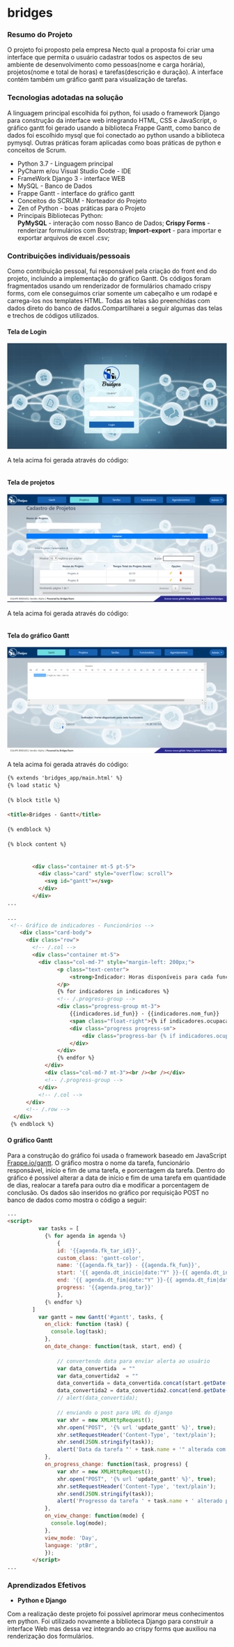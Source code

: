 # bridges

### Resumo do Projeto
O projeto foi proposto pela empresa Necto qual a proposta foi criar uma interface que permita o usuário cadastrar todos os aspectos de seu ambiente de desenvolvimento como pessoas(nome e carga horária), projetos(nome e total de horas) e tarefas(descrição e duração). A interface contém também um gráfico gantt para visualização de tarefas.

### Tecnologias adotadas na solução

A linguagem principal escolhida foi python, foi usado o framework Django para construção da interface web integrando HTML, CSS e JavaScript, o gráfico gantt foi gerado usando a biblioteca Frappe Gantt, como banco de dados foi escolhido mysql que foi conectado ao python usando a biblioteca pymysql. Outras práticas foram aplicadas como boas práticas de python e conceitos de Scrum.

* Python 3.7 - Linguagem principal
* PyCharm e/ou Visual Studio Code - IDE
* FrameWork Django 3 - interface WEB
* MySQL - Banco de Dados
* Frappe Gantt - interface do gráfico gantt
* Conceitos do SCRUM - Norteador do Projeto
* Zen of Python - boas práticas para o Projeto
* Principais Bibliotecas Python:  
    **PyMySQL** - interação com nosso Banco de Dados;
    **Crispy Forms** - renderizar formulários com Bootstrap;
    **Import-export** - para importar e exportar arquivos de excel .csv;

### Contribuições individuais/pessoais

Como contribuição pessoal, fui responsável pela criação do front end do projeto, incluindo a implementação do gráfico Gantt. Os códigos foram fragmentados usando um renderizador de formulários chamado crispy forms, com ele conseguimos criar somente um cabeçalho e um rodapé e carrega-los nos templates HTML. Todas as telas são preenchidas com dados direto do banco de dados.Compartilharei a seguir algumas das telas e trechos de códigos utilizados. 

#### Tela de Login
<img src="login.png"/>

A tela acima foi gerada através do código: 
```HTML
```

#### Tela de projetos
<img src="projetos.png"/>

A tela acima foi gerada através do código: 
```HTML
```

#### Tela do gráfico Gantt
<img src="gantt.png"/>

A tela acima foi gerada através do código: 
```HTML
{% extends 'bridges_app/main.html' %}
{% load static %}

{% block title %}

<title>Bridges - Gantt</title>

{% endblock %}

{% block content %}


        <div class="container mt-5 pt-5">
          <div class="card" style="overflow: scroll">
            <svg id="gantt"></svg>
          </div>
        </div>     
...

...
 <!-- Gráfico de indicadores - Funcionários -->
    <div class="card-body">
      <div class="row">
        <!-- /.col -->
        <div class="container mt-5">
          <div class="col-md-7" style="margin-left: 200px;">
                <p class="text-center">
                    <strong>Indicador: Horas disponíveis para cada funcionário</strong>
                </p>
                {% for indicadores in indicadores %}
                <!-- /.progress-group -->
                <div class="progress-group mt-3">
                    {{indicadores.id_fun}} - {{indicadores.nom_fun}}
                    <span class="float-right">{% if indicadores.ocupacao == null %}0{% else %}{{indicadores.ocupacao}}%{% endif %}  (<b>{% if indicadores.duracao_tarefa == null %}0{% else %}{{indicadores.duracao_tarefa}}{% endif %}</b>/{{indicadores.limite}} hrs)</span>
                    <div class="progress progress-sm">
                        <div class="progress-bar {% if indicadores.ocupacao > 80 %}bg-danger{% else %}bg-primary{% endif %}" style="width:{{indicadores.ocupacao}}%"></div>
                    </div>
                </div>
                {% endfor %}
            </div>
            <div class="col-md-7 mt-3"><br /><br /></div>
            <!-- /.progress-group -->
          </div>
          <!-- /.col -->
      </div>
      <!-- /.row -->
  </div>     
 {% endblock %}
```
#### O gráfico Gantt
Para a construção do gráfico foi usada o framework baseado em JavaScript [Frappe.io/gantt](https://github.com/frappe/gantt). O gráfico mostra o nome da tarefa, funcionário responsável, início e fim de uma tarefa, e porcentagem da tarefa. Dentro do gráfico é possível alterar a data de início e fim de uma tarefa em quantidade de dias, realocar a tarefa para outro dia e modificar a porcentagem de conclusão. Os dados são inseridos no gráfico por requisição POST no banco de dados como mostra o código a seguir:
``` HTML
...
<script>
          var tasks = [
            {% for agenda in agenda %}
                {
                id: '{{agenda.fk_tar_id}}',
                custom_class: 'gantt-color',
                name: '{{agenda.fk_tar}} - {{agenda.fk_fun}}',
                start: '{{ agenda.dt_inicio|date:"Y" }}-{{ agenda.dt_inicio|date:"m" }}-{{ agenda.dt_inicio|date:"d" }}',
                end: '{{ agenda.dt_fim|date:"Y" }}-{{ agenda.dt_fim|date:"m" }}-{{ agenda.dt_fim|date:"d" }}',
                progress: '{{agenda.prog_tar}}'
                },
            {% endfor %}
        ]
          var gantt = new Gantt('#gantt', tasks, {
            on_click: function (task) {
              console.log(task);
            },
            on_date_change: function(task, start, end) {

                // convertendo data para enviar alerta ao usuário
                var data_convertida  = ""
                var data_convertida2  = ""
                data_convertida = data_convertida.concat(start.getDate(), "/", start.getMonth()+1, "/", start.getFullYear())
                data_convertida2 = data_convertida2.concat(end.getDate(), "/", end.getMonth()+1, "/", end.getFullYear())
                // alert(data_convertida);

                // enviando o post para URL do django
                var xhr = new XMLHttpRequest();
                xhr.open("POST", '{% url 'update_gantt' %}', true);
                xhr.setRequestHeader('Content-Type', 'text/plain');
                xhr.send(JSON.stringify(task));
                alert('Data da tarefa "' + task.name + '" alterada com Sucesso!\n' + 'Novo Data de Início: ' + data_convertida + '\nNova Data de Fim: ' + data_convertida2)
            },
            on_progress_change: function(task, progress) {
                var xhr = new XMLHttpRequest();
                xhr.open("POST", '{% url 'update_gantt' %}', true);
                xhr.setRequestHeader('Content-Type', 'text/plain');
                xhr.send(JSON.stringify(task));
                alert('Progresso da tarefa ' + task.name + ' alterado para: ' + progress + '%' + ' com sucesso!')
            },
            on_view_change: function(mode) {
              console.log(mode);
            },
            view_mode: 'Day',
            language: 'ptBr',
            });
        </script>
...
```

### Aprendizados Efetivos

* **Python e Django** 
<p>Com a realização deste projeto foi possível aprimorar meus conhecimentos em python. Foi utilizado novamente a biblioteca Django para construir a interface Web mas dessa vez integrando ao crispy forms que auxiliou na renderização dos formulários.</p>


